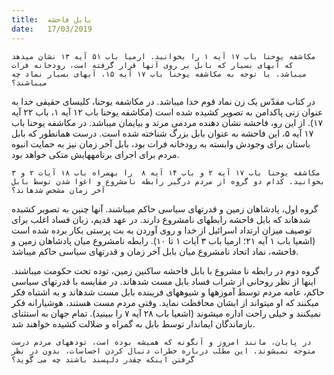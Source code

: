 ```yaml
---
title:  بابل فاحشه
date:   17/03/2019
---
```


`مکاشفه یوحنا باب ۱۷ آیه ۱ را بخوانید. ارمیا باب ۵۱ آیه ۱۳ نشان میدهد که آبهای بسیار که بابل بر روی آنها قرار گرفته است، رودخانه فرات میباشد. با توجه به مکاشفه یوحنا باب ۱۷ آیه ۱۵، آبهای بسیار نماد چه میباشند؟`

در کتاب مقدّس یک زن نماد قوم خدا میباشد. در مکاشفه یوحنا، کلیسای حقیقی خدا به عنوان زنی پاکدامن به تصویر کشیده شده است (مکاشفه یوحنا باب ۱۲ آیه ۱، باب ۲۲ آیه ۱۷). از این رو، فاحشه نشان دهنده مردمی مرتد و بیایمان میباشد. در مکاشفه یوحنا باب ۱۷ آیه ۵، این فاحشه به عنوان بابل بزرگ شناخته شده است. درست همانطور که بابل باستان برای وجودش وابسته به رودخانه فرات بود، بابل آخر زمان نیز به حمایت انبوه مردم برای اجرای برنامههایش متکی خواهد بود.

`مکاشفه یوحنا باب ۱۷ آیه ۲ و باب ۱۴ آیه ۸  را بهمراه باب ۱۸ آیات ۲ و ۳ بخوانید. کدام دو گروه از مردم درگیر رابطه نامشروع و اغوا شدن توسط بابل آخر زمان مشخص شدهاند؟`

گروه اول، پادشاهان زمین و قدرتهای سیاسی حاکم میباشند. آنها چنین به تصویر کشیده شدهاند که بابل فاحشه رابطهای نامشروع دارند. در عهد قدیم، زبان فساد اغلب برای توصیف میزان ارتداد اسرائیل از خدا و روی آوردن به بت پرستی بکار برده شده است (اشعیا باب ۱ آیه ۲۱؛ ارمیا باب ۳ آیات ۱ تا ۱۰). رابطه نامشروع میان پادشاهان زمین و فاحشه، نماد اتحاد نامشروع میان بابل آخر زمان و قدرتهای سیاسی حاکم میباشد.

گروه دوم در رابطه نا مشروع با بابل فاحشه ساکنین زمین، توده تحت حکومت میباشند. اینها از نظر روحانی از شراب فساد بابل مست شدهاند. در مقایسه با قدرتهای سیاسی حاکم، عامه مردم توسط آموزهها و شیوههای فریبنده بابل مست شدهاند و به اشتباه فکر میکنند که او میتواند از ایشان محافظت نماید. وقتی مردم مست هستند، هوشیارانه فکر نمیکنند و خیلی راحت اداره میشوند (اشعیا باب ۲۸ آیه ۷ را ببینید). تمام جهان به استثنای بازماندگان ایماندار توسط بابل به گمراه و ضلالت کشیده خواهند شد.

`در پایان، مانند امروز و آنگونه که همیشه بوده است، تودههای مردم درست متوجه نمیشوند. این مطلب درباره خطرات دنبال کردن احساسات، بدون در نظر گرفتن اینکه چقدر دلپسند باشند چه می گوید؟`